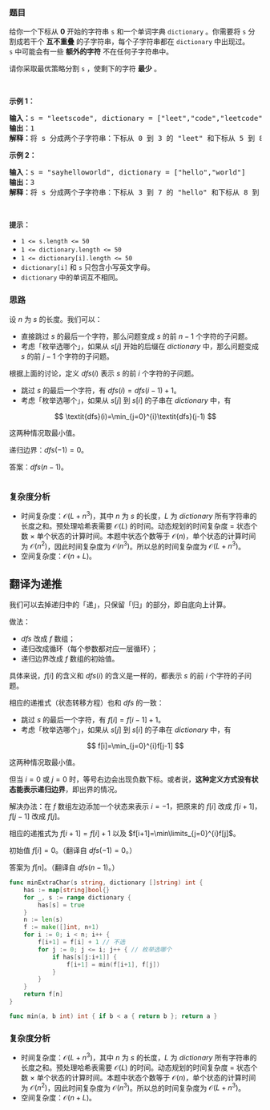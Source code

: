 ### 题目  

<p>给你一个下标从 <strong>0</strong> 开始的字符串 <code>s</code> 和一个单词字典 <code>dictionary</code> 。你需要将 <code>s</code> 分割成若干个 <strong>互不重叠</strong> 的子字符串，每个子字符串都在 <code>dictionary</code> 中出现过。<code>s</code> 中可能会有一些 <strong>额外的字符</strong> 不在任何子字符串中。</p>

<p>请你采取最优策略分割 <code>s</code> ，使剩下的字符 <strong>最少</strong> 。</p>

<p> </p>

<p><strong>示例 1：</strong></p>

<pre><b>输入：</b>s = &#34;leetscode&#34;, dictionary = [&#34;leet&#34;,&#34;code&#34;,&#34;leetcode&#34;]
<b>输出：</b>1
<b>解释：</b>将 s 分成两个子字符串：下标从 0 到 3 的 &#34;leet&#34; 和下标从 5 到 8 的 &#34;code&#34; 。只有 1 个字符没有使用（下标为 4），所以我们返回 1 。
</pre>

<p><strong>示例 2：</strong></p>

<pre><b>输入：</b>s = &#34;sayhelloworld&#34;, dictionary = [&#34;hello&#34;,&#34;world&#34;]
<b>输出：</b>3
<b>解释：</b>将 s 分成两个子字符串：下标从 3 到 7 的 &#34;hello&#34; 和下标从 8 到 12 的 &#34;world&#34; 。下标为 0 ，1 和 2 的字符没有使用，所以我们返回 3 。
</pre>

<p> </p>

<p><strong>提示：</strong></p>

<ul>
	<li><code>1 &lt;= s.length &lt;= 50</code></li>
	<li><code>1 &lt;= dictionary.length &lt;= 50</code></li>
	<li><code>1 &lt;= dictionary[i].length &lt;= 50</code></li>
	<li><code>dictionary[i]</code> 和 <code>s</code> 只包含小写英文字母。</li>
	<li><code>dictionary</code> 中的单词互不相同。</li>
</ul>
 
### 思路  

设 $n$ 为 $s$ 的长度。我们可以：

- 直接跳过 $s$ 的最后一个字符，那么问题变成 $s$ 的前 $n-1$ 个字符的子问题。
- 考虑「枚举选哪个」，如果从 $s[j]$ 开始的后缀在 $\textit{dictionary}$ 中，那么问题变成 $s$ 的前 $j-1$ 个字符的子问题。

根据上面的讨论，定义 $\textit{dfs}(i)$ 表示 $s$ 的前 $i$ 个字符的子问题。

- 跳过 $s$ 的最后一个字符，有 $\textit{dfs}(i)=\textit{dfs}(i-1)+1$。
- 考虑「枚举选哪个」，如果从 $s[j]$ 到 $s[i]$ 的子串在 $\textit{dictionary}$ 中，有

$$
\textit{dfs}(i)=\min_{j=0}^{i}\textit{dfs}(j-1)
$$

这两种情况取最小值。

递归边界：$\textit{dfs}(-1)=0$。

答案：$\textit{dfs}(n-1)$。

```go 

```

### 复杂度分析  

- 时间复杂度：$\mathcal{O}(L + n^3)$，其中 $n$ 为 $s$ 的长度，$L$ 为 $\textit{dictionary}$ 所有字符串的长度之和。预处理哈希表需要 $\mathcal{O}(L)$ 的时间。动态规划的时间复杂度 $=$ 状态个数 $\times$ 单个状态的计算时间。本题中状态个数等于 $\mathcal{O}(n)$，单个状态的计算时间为 $\mathcal{O}(n^2)$，因此时间复杂度为 $\mathcal{O}(n^3)$。所以总的时间复杂度为 $\mathcal{O}(L + n^3)$。
- 空间复杂度：$\mathcal{O}(n+L)$。

## 翻译为递推

我们可以去掉递归中的「递」，只保留「归」的部分，即自底向上计算。

做法：

- $\textit{dfs}$ 改成 $f$ 数组；
- 递归改成循环（每个参数都对应一层循环）；
- 递归边界改成 $f$ 数组的初始值。

具体来说，$f[i]$ 的含义和 $\textit{dfs}(i)$ 的含义是一样的，都表示 $s$ 的前 $i$ 个字符的子问题。

相应的递推式（状态转移方程）也和 $\textit{dfs}$ 的一致：

- 跳过 $s$ 的最后一个字符，有 $f[i]=f[i-1]+1$。
- 考虑「枚举选哪个」，如果从 $s[j]$ 到 $s[i]$ 的子串在 $\textit{dictionary}$ 中，有

$$
f[i]=\min_{j=0}^{i}f[j-1]
$$

这两种情况取最小值。

但当 $i=0$ 或 $j=0$ 时，等号右边会出现负数下标。或者说，**这种定义方式没有状态能表示递归边界**，即出界的情况。

解决办法：在 $f$ 数组左边添加一个状态来表示 $i=-1$，把原来的 $f[i]$ 改成 $f[i+1]$，$f[j-1]$ 改成 $f[j]$。

相应的递推式为 $f[i+1]=f[i]+1$ 以及 $f[i+1]=\min\limits_{j=0}^{i}f[j]$。

初始值 $f[i]=0$。（翻译自 $\textit{dfs}(-1)=0$。）

答案为 $f[n]$。（翻译自 $\textit{dfs}(n-1)$。）

```go 
func minExtraChar(s string, dictionary []string) int {
	has := map[string]bool{}
	for _, s := range dictionary {
		has[s] = true
	}
	n := len(s)
	f := make([]int, n+1)
	for i := 0; i < n; i++ {
		f[i+1] = f[i] + 1 // 不选
		for j := 0; j <= i; j++ { // 枚举选哪个
			if has[s[j:i+1]] {
				f[i+1] = min(f[i+1], f[j])
			}
		}
	}
	return f[n]
}

func min(a, b int) int { if b < a { return b }; return a }
```

### 复杂度分析

- 时间复杂度：$\mathcal{O}(L + n^3)$，其中 $n$ 为 $s$ 的长度，$L$ 为 $\textit{dictionary}$ 所有字符串的长度之和。预处理哈希表需要 $\mathcal{O}(L)$ 的时间。动态规划的时间复杂度 $=$ 状态个数 $\times$ 单个状态的计算时间。本题中状态个数等于 $\mathcal{O}(n)$，单个状态的计算时间为 $\mathcal{O}(n^2)$，因此时间复杂度为 $\mathcal{O}(n^3)$。所以总的时间复杂度为 $\mathcal{O}(L + n^3)$。
- 空间复杂度：$\mathcal{O}(n+L)$。